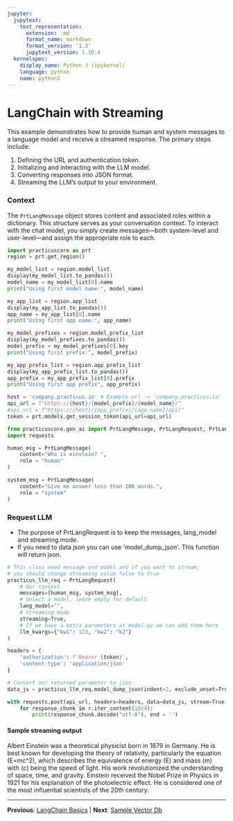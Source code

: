 ```yaml
---
jupyter:
  jupytext:
    text_representation:
      extension: .md
      format_name: markdown
      format_version: '1.3'
      jupytext_version: 1.16.4
  kernelspec:
    display_name: Python 3 (ipykernel)
    language: python
    name: python3
---
```


# LangChain with Streaming

This example demonstrates how to provide human and system messages to a language model and receive a streamed response. The primary steps include:

1. Defining the URL and authentication token.
2. Initializing and interacting with the LLM model.
3. Converting responses into JSON format.
4. Streaming the LLM’s output to your environment.

### Context

The `PrtLangMessage` object stores content and associated roles within a dictionary. This structure serves as your conversation context. To interact with the chat model, you simply create messages—both system-level and user-level—and assign the appropriate role to each.

```python
import practicuscore as prt
region = prt.get_region()
```

```python
my_model_list = region.model_list
display(my_model_list.to_pandas())
model_name = my_model_list[0].name
print("Using first model name:", model_name)
```

```python
my_app_list = region.app_list
display(my_app_list.to_pandas())
app_name = my_app_list[0].name
print("Using first app name:", app_name)
```

```python
my_model_prefixes = region.model_prefix_list
display(my_model_prefixes.to_pandas())
model_prefix = my_model_prefixes[0].key
print("Using first prefix:", model_prefix)
```

```python
my_app_prefix_list = region.app_prefix_list
display(my_app_prefix_list.to_pandas())
app_prefix = my_app_prefix_list[0].prefix
print("Using first app prefix", app_prefix)
```

```python
host = 'company.practicus.io' # Example url -> 'company.practicus.io'
api_url = f"https://{host}/{model_prefix}/{model_name}/"
#api_url = f"https://{host}/{app_prefix}/{app_name}/api/"
token = prt.models.get_session_token(api_url=api_url)
```

```python
from practicuscore.gen_ai import PrtLangMessage, PrtLangRequest, PrtLangResponse
import requests
```

```python
human_msg = PrtLangMessage(
    content="Who is einstein? ",
    role = "human"
)

system_msg = PrtLangMessage(
    content="Give me answer less than 100 words.",
    role = "system"
)
```

### Request LLM
- The purpose of PrtLangRequest is to keep the messages, lang_model and streaming mode.
- If you need to data json you can use 'model_dump_json'. This function will return json.

```python
# This class need message and model and if you want to stream, 
# you should change streaming value false to true
practicus_llm_req = PrtLangRequest( 
    # Our context
    messages=[human_msg, system_msg], 
    # Select a model, leave empty for default
    lang_model="", 
    # Streaming mode
    streaming=True, 
    # If we have a extra parameters at model.py we can add them here 
    llm_kwargs={"kw1": 123, "kw2": "k2"} 
)

headers = {
    'authorization': f'Bearer {token}',
    'content-type': 'application/json'
}

# Convert our returned parameter to json
data_js = practicus_llm_req.model_dump_json(indent=2, exclude_unset=True) 
```

```python
with requests.post(api_url, headers=headers, data=data_js, stream=True) as r: 
    for response_chunk in r.iter_content(1024): 
        print(response_chunk.decode("utf-8"), end = '')
```

#### Sample streaming output

Albert Einstein was a theoretical physicist born in 1879 in Germany. He is best known for developing the theory of relativity, particularly the equation \(E=mc^2\), which describes the equivalence of energy (E) and mass (m) with \(c\) being the speed of light. His work revolutionized the understanding of space, time, and gravity. Einstein received the Nobel Prize in Physics in 1921 for his explanation of the photoelectric effect. He is considered one of the most influential scientists of the 20th century.


---

**Previous**: [LangChain Basics](langchain-basics.md) | **Next**: [Sample Vector Db](../vector-databases/sample-vector-db.md)
